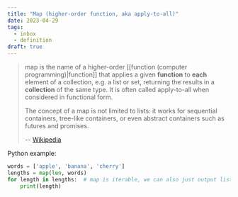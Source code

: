 ```yaml
---
title: "Map (higher-order function, aka apply-to-all)"
date: 2023-04-29
tags:
  - inbox
  - definition
draft: true
---
```


> map is the name of a higher-order [[function (computer programming)|function]]
> that applies a given **function** to **each** element of a collection, e.g. a
> list or set, returning the results in a **collection** of the same type. It is
> often called apply-to-all when considered in functional form.
>
> The concept of a map is not limited to lists: it works for sequential
> containers, tree-like containers, or even abstract containers such as futures
> and promises.
>
> -- [Wikipedia](<https://en.wikipedia.org/wiki/Map_(higher-order_function)>)

Python example:

```python
words = ['apple', 'banana', 'cherry']
lengths = map(len, words)
for length in lengths:  # map is iterable, we can also just output list
    print(length)
```
